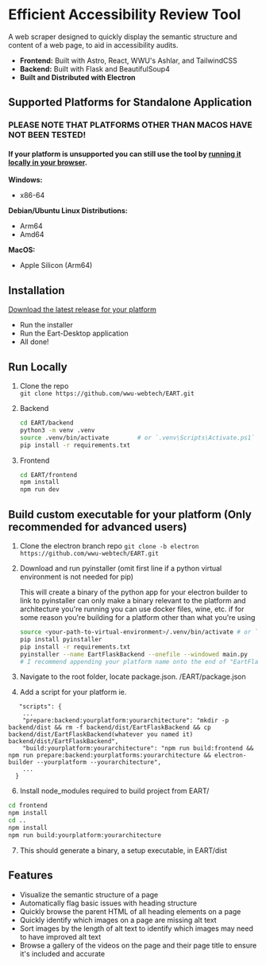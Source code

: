 # Efficient Accessibility Review Tool
A web scraper designed to quickly display the semantic structure and content of a web page, to aid in accessibility audits. 


   - **Frontend:** Built with Astro, React, WWU's Ashlar, and TailwindCSS
   - **Backend:** Built with Flask and BeautifulSoup4
   - **Built and Distributed with Electron**

## Supported Platforms for Standalone Application
### **PLEASE NOTE THAT PLATFORMS OTHER THAN MACOS HAVE NOT BEEN TESTED!**
#### If your platform is unsupported you can still use the tool by [running it locally in your browser](https://github.com/wwu-webtech/EART#run-locally).

**Windows:**
   - x86-64

**Debian/Ubuntu Linux Distributions:**
   - Arm64
   - Amd64

**MacOS:**
   - Apple Silicon (Arm64)



## Installation
[Download the latest release for your platform](https://github.com/wwu-webtech/EART/releases)
- Run the installer
- Run the Eart-Desktop application
- All done!

## Run Locally

1. Clone the repo  
   `git clone https://github.com/wwu-webtech/EART.git`

2. Backend  
   ```bash
   cd EART/backend
   python3 -m venv .venv
   source .venv/bin/activate        # or `.venv\Scripts\Activate.ps1` on Windows
   pip install -r requirements.txt
3. Frontend
   ```bash
   cd EART/frontend
   npm install
   npm run dev
   ```

## Build custom executable for your platform (Only recommended for advanced users)
1. Clone the electron branch repo
   `git clone -b electron https://github.com/wwu-webtech/EART.git`
2. Download and run pyinstaller (omit first line if a python virtual environment is not needed for pip)

   This will create a binary of the python app for your electron builder to link to pyinstaller can only make a binary relevant to the platform and architecture you're running you can use docker files, wine, etc. if for some reason you're building for a platform other than what you're using

   ```bash
   source <your-path-to-virtual-environment>/.venv/bin/activate # or `.venv\Scripts\Activate.ps1` on Windows
   pip install pyinstaller
   pip install -r requirements.txt
   pyinstaller --name EartFlaskBackend --onefile --windowed main.py
   # I recommend appending your platform name onto the end of "EartFlaskBackend"
   ```
4. Navigate to the root folder, locate package.json. /EART/package.json
5. Add a script for your platform ie.
```
   "scripts": {
    ...
    "prepare:backend:yourplatform:yourarchitecture": "mkdir -p backend/dist && rm -f backend/dist/EartFlaskBackend && cp backend/dist/EartFlaskBackend(whatever you named it) backend/dist/EartFlaskBackend",
    "build:yourplatform:yourarchitecture": "npm run build:frontend && npm run prepare:backend:yourplatforms:yourarchitecture && electron-builder --yourplatform --yourarchitecture",
    ...
  }
```
6. Install node_modules required to build project
from EART/
```bash
cd frontend
npm install
cd ..
npm install
npm run build:yourplatform:yourarchitecture
```
7. This should generate a binary, a setup executable, in EART/dist

## Features
- Visualize the semantic structure of a page
- Automatically flag basic issues with heading structure
- Quickly browse the parent HTML of all heading elements on a page
- Quickly identify which images on a page are missing alt text
- Sort images by the length of alt text to identify which images may need to have improved alt text
- Browse a gallery of the videos on the page and their page title to ensure it's included and accurate 


